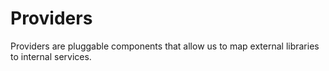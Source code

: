 # Providers

Providers are pluggable components that allow us to map external libraries to internal services. 